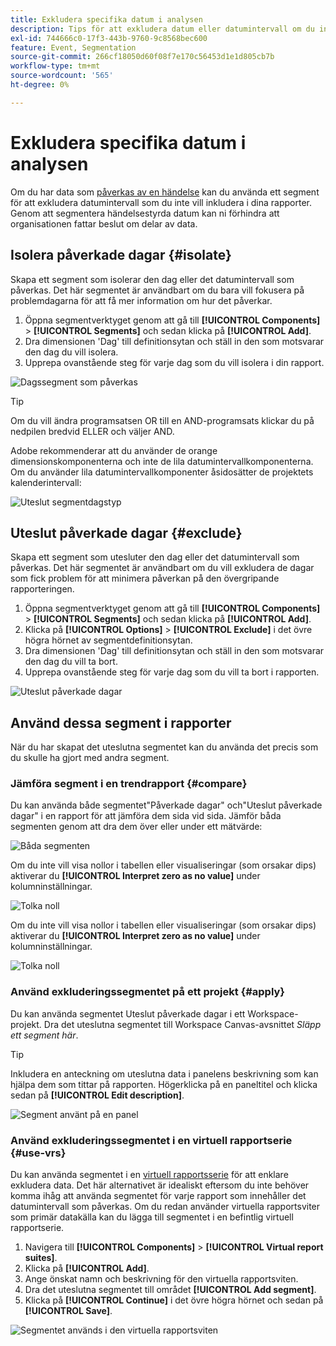 ```yaml
---
title: Exkludera specifika datum i analysen
description: Tips för att exkludera datum eller datumintervall om du inte vill inkludera det i rapporter.
exl-id: 744666c0-17f3-443b-9760-9c8568bec600
feature: Event, Segmentation
source-git-commit: 266cf18050d60f08f7e170c56453d1e1d805cb7b
workflow-type: tm+mt
source-wordcount: '565'
ht-degree: 0%

---
```


# Exkludera specifika datum i analysen

Om du har data som [påverkas av en händelse](overview.md) kan du använda ett segment för att exkludera datumintervall som du inte vill inkludera i dina rapporter. Genom att segmentera händelsestyrda datum kan ni förhindra att organisationen fattar beslut om delar av data.

## Isolera påverkade dagar {#isolate}

Skapa ett segment som isolerar den dag eller det datumintervall som påverkas. Det här segmentet är användbart om du bara vill fokusera på problemdagarna för att få mer information om hur det påverkar.

1. Öppna segmentverktyget genom att gå till **[!UICONTROL Components]** > **[!UICONTROL Segments]** och sedan klicka på **[!UICONTROL Add]**.
2. Dra dimensionen &#39;Dag&#39; till definitionsytan och ställ in den som motsvarar den dag du vill isolera.
3. Upprepa ovanstående steg för varje dag som du vill isolera i din rapport.

![Dagssegment som påverkas](assets/affected_days.jpg)

>[!TIP]
>
>Om du vill ändra programsatsen OR till en AND-programsats klickar du på nedpilen bredvid ELLER och väljer AND.

Adobe rekommenderar att du använder de orange dimensionskomponenterna och inte de lila datumintervallkomponenterna. Om du använder lila datumintervallkomponenter åsidosätter de projektets kalenderintervall:

![Uteslut segmentdagstyp](assets/exclude_segment_day_type.jpg)

## Uteslut påverkade dagar {#exclude}

Skapa ett segment som utesluter den dag eller det datumintervall som påverkas. Det här segmentet är användbart om du vill exkludera de dagar som fick problem för att minimera påverkan på den övergripande rapporteringen.

1. Öppna segmentverktyget genom att gå till **[!UICONTROL Components]** > **[!UICONTROL Segments]** och sedan klicka på **[!UICONTROL Add]**.
2. Klicka på **[!UICONTROL Options]** > **[!UICONTROL Exclude]** i det övre högra hörnet av segmentdefinitionsytan.
3. Dra dimensionen &#39;Dag&#39; till definitionsytan och ställ in den som motsvarar den dag du vill ta bort.
4. Upprepa ovanstående steg för varje dag som du vill ta bort i rapporten.

![Uteslut påverkade dagar](assets/exclude_affected_days.jpg)

## Använd dessa segment i rapporter

När du har skapat det uteslutna segmentet kan du använda det precis som du skulle ha gjort med andra segment.

### Jämföra segment i en trendrapport {#compare}

Du kan använda både segmentet&quot;Påverkade dagar&quot; och&quot;Uteslut påverkade dagar&quot; i en rapport för att jämföra dem sida vid sida. Jämför båda segmenten genom att dra dem över eller under ett mätvärde:

![Båda segmenten](assets/affected_and_exclude.png)

Om du inte vill visa nollor i tabellen eller visualiseringar (som orsakar dips) aktiverar du **[!UICONTROL Interpret zero as no value]** under kolumninställningar.

![Tolka noll](assets/interpret_zero.png)

Om du inte vill visa nollor i tabellen eller visualiseringar (som orsakar dips) aktiverar du **[!UICONTROL Interpret zero as no value]** under kolumninställningar.

![Tolka noll](assets/interpret_zero.png)

### Använd exkluderingssegmentet på ett projekt {#apply}

Du kan använda segmentet Uteslut påverkade dagar i ett Workspace-projekt. Dra det uteslutna segmentet till Workspace Canvas-avsnittet *Släpp ett segment här*.

>[!TIP]
>
>Inkludera en anteckning om uteslutna data i panelens beskrivning som kan hjälpa dem som tittar på rapporten. Högerklicka på en paneltitel och klicka sedan på **[!UICONTROL Edit description]**.

![Segment använt på en panel](assets/exclude_segment_panel.jpg)

### Använd exkluderingssegmentet i en virtuell rapportserie {#use-vrs}

Du kan använda segmentet i en [virtuell rapportsserie](/help/components/vrs/vrs-about.md) för att enklare exkludera data. Det här alternativet är idealiskt eftersom du inte behöver komma ihåg att använda segmentet för varje rapport som innehåller det datumintervall som påverkas. Om du redan använder virtuella rapportsviter som primär datakälla kan du lägga till segmentet i en befintlig virtuell rapportserie.

1. Navigera till **[!UICONTROL Components]** > **[!UICONTROL Virtual report suites]**.
2. Klicka på **[!UICONTROL Add]**.
3. Ange önskat namn och beskrivning för den virtuella rapportsviten.
4. Dra det uteslutna segmentet till området **[!UICONTROL Add segment]**.
5. Klicka på **[!UICONTROL Continue]** i det övre högra hörnet och sedan på **[!UICONTROL Save]**.

![Segmentet används i den virtuella rapportsviten](assets/exclude_segment_vrs.png)
